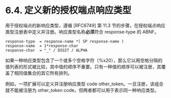 # 6.4. 定义新的授权端点响应类型

用于授权端点的新响应类型，遵循 [RFC6749] 第 11.3 节的步骤，在授权端点响应类型注册表中定义并注册。响应类型名称**必须**符合 response-type 的 ABNF。

```
response-type  = response-name *( SP response-name )
response-name  = 1*response-char
response-char  = "_" / DIGIT / ALPHA
```

如果一种响应类型包含了一个或多个空格字符（%x20），那么它以用空格分隔的值列表的形式被比较，其中值的顺序不重要。只有一种值的顺序可以被注册，其覆盖了相同值集合的其它所有排列。

例如，一项扩展可以定义并注册响应类型 code other_token。一旦注册，该组合就不能被注册为 other_token code，但两者都可以用于表示同一种响应类型。
